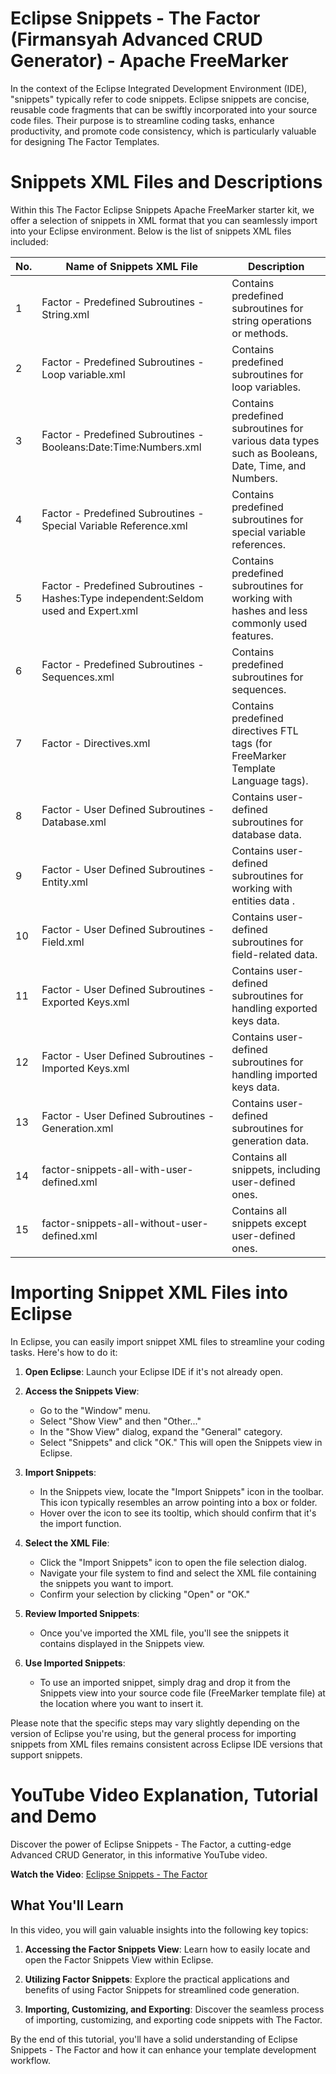 # Eclipse Snippets - The Factor (Firmansyah Advanced CRUD Generator) - Apache FreeMarker

In the context of the Eclipse Integrated Development Environment (IDE), "snippets" typically refer to code snippets. 
Eclipse snippets are concise, reusable code fragments that can be swiftly incorporated into your source code files. 
Their purpose is to streamline coding tasks, enhance productivity, and promote code consistency, 
which is particularly valuable for designing The Factor Templates.


# Snippets XML Files and Descriptions

Within this The Factor Eclipse Snippets Apache FreeMarker starter kit, we offer a selection of snippets in XML format that you can seamlessly import into your Eclipse environment. 
Below is the list of snippets XML files included:

| No. | Name of Snippets XML File                                     | Description                                           |
| --- | ------------------------------------------------------------ | ----------------------------------------------------- |
| 1   | Factor - Predefined Subroutines - String.xml                 | Contains predefined subroutines for string operations or methods. |
| 2   | Factor - Predefined Subroutines - Loop variable.xml         | Contains predefined subroutines for loop variables.   |
| 3   | Factor - Predefined Subroutines - Booleans:Date:Time:Numbers.xml | Contains predefined subroutines for various data types such as Booleans, Date, Time, and Numbers. |
| 4   | Factor - Predefined Subroutines - Special Variable Reference.xml | Contains predefined subroutines for special variable references. |
| 5   | Factor - Predefined Subroutines - Hashes:Type independent:Seldom used and Expert.xml | Contains predefined subroutines for working with hashes and less commonly used features. |
| 6   | Factor - Predefined Subroutines - Sequences.xml             | Contains predefined subroutines for sequences.         |
| 7   | Factor - Directives.xml                                      | Contains predefined directives FTL tags (for FreeMarker Template Language tags).                         |
| 8   | Factor - User Defined Subroutines - Database.xml            | Contains user-defined subroutines for database data. |
| 9   | Factor - User Defined Subroutines - Entity.xml              | Contains user-defined subroutines for working with entities data . |
| 10  | Factor - User Defined Subroutines - Field.xml               | Contains user-defined subroutines for field-related data. |
| 11  | Factor - User Defined Subroutines - Exported Keys.xml       | Contains user-defined subroutines for handling exported keys data. |
| 12  | Factor - User Defined Subroutines - Imported Keys.xml       | Contains user-defined subroutines for handling imported keys data. |
| 13  | Factor - User Defined Subroutines - Generation.xml          | Contains user-defined subroutines for generation data. |
| 14  | factor-snippets-all-with-user-defined.xml                    | Contains all snippets, including user-defined ones.    |
| 15  | factor-snippets-all-without-user-defined.xml                 | Contains all snippets except user-defined ones.        |


# Importing Snippet XML Files into Eclipse

In Eclipse, you can easily import snippet XML files to streamline your coding tasks. Here's how to do it:

1. **Open Eclipse**: Launch your Eclipse IDE if it's not already open.

2. **Access the Snippets View**:
   - Go to the "Window" menu.
   - Select "Show View" and then "Other..."
   - In the "Show View" dialog, expand the "General" category.
   - Select "Snippets" and click "OK." This will open the Snippets view in Eclipse.

3. **Import Snippets**:
   - In the Snippets view, locate the "Import Snippets" icon in the toolbar. This icon typically resembles an arrow pointing into a box or folder.
   - Hover over the icon to see its tooltip, which should confirm that it's the import function.

4. **Select the XML File**:
   - Click the "Import Snippets" icon to open the file selection dialog.
   - Navigate your file system to find and select the XML file containing the snippets you want to import.
   - Confirm your selection by clicking "Open" or "OK."

5. **Review Imported Snippets**:
   - Once you've imported the XML file, you'll see the snippets it contains displayed in the Snippets view.

6. **Use Imported Snippets**:
   - To use an imported snippet, simply drag and drop it from the Snippets view into your source code file (FreeMarker template file) at the location where you want to insert it.

Please note that the specific steps may vary slightly depending on the version of Eclipse you're using, but the general process for importing snippets from XML files remains consistent across Eclipse IDE versions that support snippets.

# YouTube Video Explanation, Tutorial and Demo

Discover the power of Eclipse Snippets - The Factor, a cutting-edge Advanced CRUD Generator, in this informative YouTube video.

**Watch the Video**: [Eclipse Snippets - The Factor](https://www.youtube.com/watch?v=N4v91GyLumw&t=372s)

## What You'll Learn

In this video, you will gain valuable insights into the following key topics:

1. **Accessing the Factor Snippets View**: Learn how to easily locate and open the Factor Snippets View within Eclipse.

2. **Utilizing Factor Snippets**: Explore the practical applications and benefits of using Factor Snippets for streamlined code generation.

3. **Importing, Customizing, and Exporting**: Discover the seamless process of importing, customizing, and exporting code snippets with The Factor.

By the end of this tutorial, you'll have a solid understanding of Eclipse Snippets - The Factor and how it can enhance your template development workflow.
